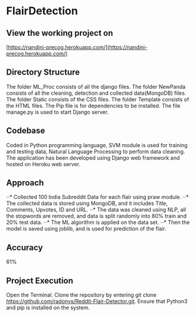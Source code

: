 # FlairDetection

## View the working project on 
[https://nandini-precog.herokuapp.com/](https://nandini-precog.herokuapp.com/)

## Directory Structure 
The folder ML_Proc consists of all the django files.
The folder NewPanda consists of all the cleaning, detection and collected data(MongoDB) files.
The folder Static consists of the CSS files.
The folder Template consists of the HTML files.
The Pip file is for dependencies to be installed.
The file manage.py is used to start Django server.


## Codebase
Coded in Python programming language, SVM module is used for training and testing data, Natural Language Processing to perform data cleaning. The application has been developed using Django web framework and hosted on Heroku web server.

## Approach
⋅⋅* Collected 100 India Subreddit Data for each flair using praw module.
⋅⋅* The collected data is stored using MongoDB, and it includes Title, Comments, Upvotes, ID and URL.
⋅⋅* The data was cleaned using NLP, all the stopwords are removed, and data is split randomly into 80% train and 20% test data.
⋅⋅* The ML algorithm is applied on the data set.
⋅⋅* Then the model is saved using joblib, and is used for prediction of the flair. 

## Accuracy
61%

## Project Execution
Open the Terminal.
Clone the repository by entering git clone https://github.com/radonys/Reddit-Flair-Detector.git.
Ensure that Python3 and pip is installed on the system.

